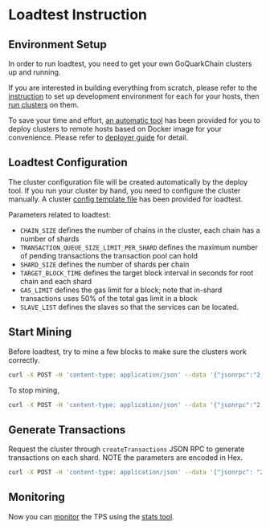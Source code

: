 # Loadtest Instruction

## Environment Setup

In order to run loadtest, you need to get your own GoQuarkChain clusters up and running.

If you are interested in building everything from scratch, please refer to the [instruction](../../README.md#development-setup) to set up development environment for each for your hosts, then [run clusters](../../README.md#running-clusters) on them.

To save your time and effort, [an automatic tool](./deployer) has been provided for you to deploy clusters to remote hosts based on Docker image for your convenience. Please refer to [deployer guide](./deployer/README.md) for detail.

## Loadtest Configuration

The cluster configuration file will be created automatically by the deploy tool. If you run your cluster by hand, you 
need to configure the cluster manually. A cluster [config template file](cluster_config.json) has been provided for loadtest.

Parameters related to loadtest:
- `CHAIN_SIZE` defines the number of chains in the cluster, each chain has a number of shards 
- `TRANSACTION_QUEUE_SIZE_LIMIT_PER_SHARD` defines the maximum number of pending transactions the transaction pool can hold
- `SHARD_SIZE` defines the number of shards per chain
- `TARGET_BLOCK_TIME` defines the target block interval in seconds for root chain and each shard
- `GAS_LIMIT` defines the gas limit for a block; note that in-shard transactions uses 50% of the total gas limit in a block
- `SLAVE_LIST` defines the slaves so that the services can be located.

## Start Mining

Before loadtest, try to mine a few blocks to make sure the clusters work correctly.

```bash
curl -X POST -H 'content-type: application/json' --data '{"jsonrpc":"2.0","method":"setMining","params":[true],"id":0}' http://127.0.0.1:38491
```
To stop mining,
```bash
curl -X POST -H 'content-type: application/json' --data '{"jsonrpc":"2.0","method":"setMining","params":[false],"id":0}' http://127.0.0.1:38491
```

## Generate Transactions

Request the cluster through `createTransactions` JSON RPC to generate transactions on each shard. NOTE the parameters are encoded in Hex.

```bash
curl -X POST -H 'content-type: application/json' --data '{"jsonrpc": "2.0","method": "createTransactions","params": [{ "numTxPerShard": "10000","xShardPercent": "0x0"}],"id": 1}' http://127.0.0.1:38491
```
   
## Monitoring

Now you can [monitor](../../README.md#monitoring-clusters) the TPS using the [stats tool](../../cmd/stats).
